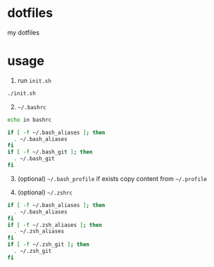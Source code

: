 dotfiles
========

my dotfiles

# usage

1. run `init.sh`

  ```sh
  ./init.sh
  ```

2. `~/.bashrc`

  ```sh
  echo in bashrc

  if [ -f ~/.bash_aliases ]; then
    . ~/.bash_aliases
  fi
  if [ -f ~/.bash_git ]; then
    . ~/.bash_git
  fi
  ```

3. (optional) `~/.bash_profile` if exists
   copy content from `~/.profile`

4. (optional) `~/.zshrc`
  ```sh
  if [ -f ~/.bash_aliases ]; then
    . ~/.bash_aliases
  fi
  if [ -f ~/.zsh_aliases ]; then
    . ~/.zsh_aliases
  fi
  if [ -f ~/.zsh_git ]; then
    . ~/.zsh_git
  fi
  ```
